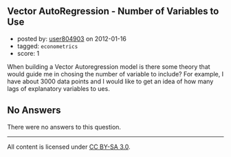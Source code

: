 ## Vector AutoRegression - Number of Variables to Use

- posted by: [user804903](https://stackexchange.com/users/-1/590-user804903) on 2012-01-16
- tagged: `econometrics`
- score: 1

When building a Vector Autoregression model is there some theory that would guide me in chosing the number of variable to include? For example, I have about 3000 data points and I would like to get an idea of how many lags of explanatory variables to ues.

## No Answers

There were no answers to this question.


---

All content is licensed under [CC BY-SA 3.0](https://creativecommons.org/licenses/by-sa/3.0/).
